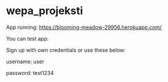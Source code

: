 # wepa_projeksti

App running: https://blooming-meadow-29956.herokuapp.com/

You can test app:

Sign up with own credentials or use these below:

username: user

password: test1234
